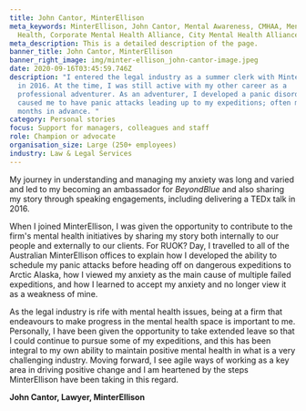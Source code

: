 ```yaml
---
title: John Cantor, MinterEllison
meta_keywords: MinterEllison, John Cantor, Mental Awareness, CMHAA, Mental
  Health, Corporate Mental Health Alliance, City Mental Health Alliance
meta_description: This is a detailed description of the page.
banner_title: John Cantor, MinterEllison
banner_right_image: img/minter-ellison_john-cantor-image.jpeg
date: 2020-09-16T03:45:59.746Z
description: "I entered the legal industry as a summer clerk with MinterEllison
  in 2016. At the time, I was still active with my other career as a
  professional adventurer. As an adventurer, I developed a panic disorder which
  caused me to have panic attacks leading up to my expeditions; often many
  months in advance. "
category: Personal stories
focus: Support for managers, colleagues and staff
role: Champion or advocate
organisation_size: Large (250+ employees)
industry: Law & Legal Services
---
```

My journey in understanding and managing my anxiety was long and varied and led to my becoming an ambassador for *BeyondBlue* and also sharing my story through speaking engagements, including delivering a TEDx talk in 2016.

When I joined MinterEllison, I was given the opportunity to contribute to the firm's mental health initiatives by sharing my story both internally to our people and externally to our clients. For RUOK? Day, I travelled to all of the Australian MinterEllison offices to explain how I developed the ability to schedule my panic attacks before heading off on dangerous expeditions to Arctic Alaska, how I viewed my anxiety as the main cause of multiple failed expeditions, and how I learned to accept my anxiety and no longer view it as a weakness of mine.

As the legal industry is rife with mental health issues, being at a firm that endeavours to make progress in the mental health space is important to me. Personally, I have been given the opportunity to take extended leave so that I could continue to pursue some of my expeditions, and this has been integral to my own ability to maintain positive mental health in what is a very challenging industry. Moving forward, I see agile ways of working as a key area in driving positive change and I am heartened by the steps MinterEllison have been taking in this regard.

**John Cantor, Lawyer, MinterEllison**